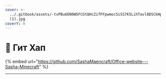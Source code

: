 ```yaml
---
cover: >-
  ../.gitbook/assets/-tvPBu6EN0W5FCGtQHcZifFFpwmoc5iSS7K5LihTavl8DSCkHpZhvfl2LvJHqd08ongjgjAN
  (1).jpg
coverY: 0
---
```


# 📌 Гит Хап

{% embed url="https://github.com/SashaMaencraft/Office-website---Sasha-Minecraft" %}

***
